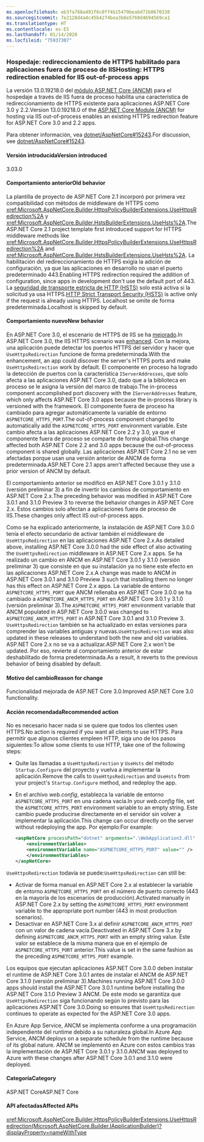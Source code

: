 ```yaml
---
ms.openlocfilehash: eb3fa768a491f6c0ff4b15479beabd71b0670338
ms.sourcegitcommit: 7e2128d4a4c45b4274bea3b8e5760d4694569ca1
ms.translationtype: HT
ms.contentlocale: es-ES
ms.lasthandoff: 01/14/2020
ms.locfileid: "75937307"
---
```

### <a name="hosting-https-redirection-enabled-for-iis-out-of-process-apps"></a><span data-ttu-id="97004-101">Hospedaje: redireccionamiento de HTTPS habilitado para aplicaciones fuera de proceso de IIS</span><span class="sxs-lookup"><span data-stu-id="97004-101">Hosting: HTTPS redirection enabled for IIS out-of-process apps</span></span>

<span data-ttu-id="97004-102">La versión 13.0.19218.0 del [módulo ASP.NET Core (ANCM)](/aspnet/core/host-and-deploy/aspnet-core-module) para el hospedaje a través de IIS fuera de proceso habilita una característica de redireccionamiento de HTTPS existente para aplicaciones ASP.NET Core 3.0 y 2.2.</span><span class="sxs-lookup"><span data-stu-id="97004-102">Version 13.0.19218.0 of the [ASP.NET Core Module (ANCM)](/aspnet/core/host-and-deploy/aspnet-core-module) for hosting via IIS out-of-process enables an existing HTTPS redirection feature for ASP.NET Core 3.0 and 2.2 apps.</span></span>

<span data-ttu-id="97004-103">Para obtener información, vea [dotnet/AspNetCore#15243](https://github.com/dotnet/AspNetCore/issues/15243).</span><span class="sxs-lookup"><span data-stu-id="97004-103">For discussion, see [dotnet/AspNetCore#15243](https://github.com/dotnet/AspNetCore/issues/15243).</span></span>

#### <a name="version-introduced"></a><span data-ttu-id="97004-104">Versión introducida</span><span class="sxs-lookup"><span data-stu-id="97004-104">Version introduced</span></span>

<span data-ttu-id="97004-105">3.0</span><span class="sxs-lookup"><span data-stu-id="97004-105">3.0</span></span>

#### <a name="old-behavior"></a><span data-ttu-id="97004-106">Comportamiento anterior</span><span class="sxs-lookup"><span data-stu-id="97004-106">Old behavior</span></span>

<span data-ttu-id="97004-107">La plantilla de proyecto de ASP.NET Core 2.1 incorporó por primera vez compatibilidad con métodos de middleware de HTTPS como <xref:Microsoft.AspNetCore.Builder.HttpsPolicyBuilderExtensions.UseHttpsRedirection%2A> y <xref:Microsoft.AspNetCore.Builder.HstsBuilderExtensions.UseHsts%2A>.</span><span class="sxs-lookup"><span data-stu-id="97004-107">The ASP.NET Core 2.1 project template first introduced support for HTTPS middleware methods like <xref:Microsoft.AspNetCore.Builder.HttpsPolicyBuilderExtensions.UseHttpsRedirection%2A> and <xref:Microsoft.AspNetCore.Builder.HstsBuilderExtensions.UseHsts%2A>.</span></span> <span data-ttu-id="97004-108">La habilitación del redireccionamiento de HTTPS exigía la adición de configuración, ya que las aplicaciones en desarrollo no usan el puerto predeterminado 443.</span><span class="sxs-lookup"><span data-stu-id="97004-108">Enabling HTTPS redirection required the addition of configuration, since apps in development don't use the default port of 443.</span></span> <span data-ttu-id="97004-109">La [seguridad de transporte estricta de HTTP (HSTS)](https://cheatsheetseries.owasp.org/cheatsheets/HTTP_Strict_Transport_Security_Cheat_Sheet.html) solo está activa si la solicitud ya usa HTTPS.</span><span class="sxs-lookup"><span data-stu-id="97004-109">[HTTP Strict Transport Security (HSTS)](https://cheatsheetseries.owasp.org/cheatsheets/HTTP_Strict_Transport_Security_Cheat_Sheet.html) is active only if the request is already using HTTPS.</span></span> <span data-ttu-id="97004-110">Localhost se omite de forma predeterminada.</span><span class="sxs-lookup"><span data-stu-id="97004-110">Localhost is skipped by default.</span></span>

#### <a name="new-behavior"></a><span data-ttu-id="97004-111">Comportamiento nuevo</span><span class="sxs-lookup"><span data-stu-id="97004-111">New behavior</span></span>

<span data-ttu-id="97004-112">En ASP.NET Core 3.0, el escenario de HTTPS de IIS se ha [mejorado](https://github.com/dotnet/AspNetCore/pull/4685).</span><span class="sxs-lookup"><span data-stu-id="97004-112">In ASP.NET Core 3.0, the IIS HTTPS scenario was [enhanced](https://github.com/dotnet/AspNetCore/pull/4685).</span></span> <span data-ttu-id="97004-113">Con la mejora, una aplicación puede detectar los puertos HTTPS del servidor y hacer que `UseHttpsRedirection` funcione de forma predeterminada.</span><span class="sxs-lookup"><span data-stu-id="97004-113">With the enhancement, an app could discover the server's HTTPS ports and make `UseHttpsRedirection` work by default.</span></span> <span data-ttu-id="97004-114">El componente en proceso ha logrado la detección de puertos con la característica `IServerAddresses`, que solo afecta a las aplicaciones ASP.NET Core 3.0, dado que a la biblioteca en proceso se le asigna la versión del marco de trabajo.</span><span class="sxs-lookup"><span data-stu-id="97004-114">The in-process component accomplished port discovery with the `IServerAddresses` feature, which only affects ASP.NET Core 3.0 apps because the in-process library is versioned with the framework.</span></span> <span data-ttu-id="97004-115">El componente fuera de proceso ha cambiado para agregar automáticamente la variable de entorno `ASPNETCORE_HTTPS_PORT`.</span><span class="sxs-lookup"><span data-stu-id="97004-115">The out-of-process component changed to automatically add the `ASPNETCORE_HTTPS_PORT` environment variable.</span></span> <span data-ttu-id="97004-116">Este cambio afecta a las aplicaciones ASP.NET Core 2.2 y 3.0, ya que el componente fuera de proceso se comparte de forma global.</span><span class="sxs-lookup"><span data-stu-id="97004-116">This change affected both ASP.NET Core 2.2 and 3.0 apps because the out-of-process component is shared globally.</span></span> <span data-ttu-id="97004-117">Las aplicaciones ASP.NET Core 2.1 no se ven afectadas porque usan una versión anterior de ANCM de forma predeterminada.</span><span class="sxs-lookup"><span data-stu-id="97004-117">ASP.NET Core 2.1 apps aren't affected because they use a prior version of ANCM by default.</span></span>

<span data-ttu-id="97004-118">El comportamiento anterior se modificó en ASP.NET Core 3.0.1 y 3.1.0 (versión preliminar 3) a fin de invertir los cambios de comportamiento en ASP.NET Core 2.x.</span><span class="sxs-lookup"><span data-stu-id="97004-118">The preceding behavior was modified in ASP.NET Core 3.0.1 and 3.1.0 Preview 3 to reverse the behavior changes in ASP.NET Core 2.x.</span></span> <span data-ttu-id="97004-119">Estos cambios solo afectan a aplicaciones fuera de proceso de IIS.</span><span class="sxs-lookup"><span data-stu-id="97004-119">These changes only affect IIS out-of-process apps.</span></span>

<span data-ttu-id="97004-120">Como se ha explicado anteriormente, la instalación de ASP.NET Core 3.0.0 tenía el efecto secundario de activar también el middleware de `UseHttpsRedirection` en las aplicaciones ASP.NET Core 2.x.</span><span class="sxs-lookup"><span data-stu-id="97004-120">As detailed above, installing ASP.NET Core 3.0.0 had the side effect of also activating the `UseHttpsRedirection` middleware in ASP.NET Core 2.x apps.</span></span> <span data-ttu-id="97004-121">Se ha realizado un cambio en ANCM en ASP.NET Core 3.0.1 y 3.1.0 (versión preliminar 3) que consiste en que su instalación ya no tiene este efecto en las aplicaciones ASP.NET Core 2.x.</span><span class="sxs-lookup"><span data-stu-id="97004-121">A change was made to ANCM in ASP.NET Core 3.0.1 and 3.1.0 Preview 3 such that installing them no longer has this effect on ASP.NET Core 2.x apps.</span></span> <span data-ttu-id="97004-122">La variable de entorno `ASPNETCORE_HTTPS_PORT` que ANCM rellenaba en ASP.NET Core 3.0.0 se ha cambiado a `ASPNETCORE_ANCM_HTTPS_PORT` en ASP.NET Core 3.0.1 y 3.1.0 (versión preliminar 3).</span><span class="sxs-lookup"><span data-stu-id="97004-122">The `ASPNETCORE_HTTPS_PORT` environment variable that ANCM populated in ASP.NET Core 3.0.0 was changed to `ASPNETCORE_ANCM_HTTPS_PORT` in ASP.NET Core 3.0.1 and 3.1.0 Preview 3.</span></span> <span data-ttu-id="97004-123">`UseHttpsRedirection` también se ha actualizado en estas versiones para comprender las variables antiguas y nuevas.</span><span class="sxs-lookup"><span data-stu-id="97004-123">`UseHttpsRedirection` was also updated in these releases to understand both the new and old variables.</span></span> <span data-ttu-id="97004-124">ASP.NET Core 2.x no se va a actualizar.</span><span class="sxs-lookup"><span data-stu-id="97004-124">ASP.NET Core 2.x won't be updated.</span></span> <span data-ttu-id="97004-125">Por eso, revierte al comportamiento anterior de estar deshabilitado de forma predeterminada.</span><span class="sxs-lookup"><span data-stu-id="97004-125">As a result, it reverts to the previous behavior of being disabled by default.</span></span>

#### <a name="reason-for-change"></a><span data-ttu-id="97004-126">Motivo del cambio</span><span class="sxs-lookup"><span data-stu-id="97004-126">Reason for change</span></span>

<span data-ttu-id="97004-127">Funcionalidad mejorada de ASP.NET Core 3.0.</span><span class="sxs-lookup"><span data-stu-id="97004-127">Improved ASP.NET Core 3.0 functionality.</span></span>

#### <a name="recommended-action"></a><span data-ttu-id="97004-128">Acción recomendada</span><span class="sxs-lookup"><span data-stu-id="97004-128">Recommended action</span></span>

<span data-ttu-id="97004-129">No es necesario hacer nada si se quiere que todos los clientes usen HTTPS.</span><span class="sxs-lookup"><span data-stu-id="97004-129">No action is required if you want all clients to use HTTPS.</span></span> <span data-ttu-id="97004-130">Para permitir que algunos clientes empleen HTTP, siga uno de los pasos siguientes:</span><span class="sxs-lookup"><span data-stu-id="97004-130">To allow some clients to use HTTP, take one of the following steps:</span></span>

* <span data-ttu-id="97004-131">Quite las llamadas a `UseHttpsRedirection` y `UseHsts` del método `Startup.Configure` del proyecto y vuelva a implementar la aplicación.</span><span class="sxs-lookup"><span data-stu-id="97004-131">Remove the calls to `UseHttpsRedirection` and `UseHsts` from your project's `Startup.Configure` method, and redeploy the app.</span></span>
* <span data-ttu-id="97004-132">En el archivo *web.config*, establezca la variable de entorno `ASPNETCORE_HTTPS_PORT` en una cadena vacía.</span><span class="sxs-lookup"><span data-stu-id="97004-132">In your *web.config* file, set the `ASPNETCORE_HTTPS_PORT` environment variable to an empty string.</span></span> <span data-ttu-id="97004-133">Este cambio puede producirse directamente en el servidor sin volver a implementar la aplicación.</span><span class="sxs-lookup"><span data-stu-id="97004-133">This change can occur directly on the server without redeploying the app.</span></span> <span data-ttu-id="97004-134">Por ejemplo:</span><span class="sxs-lookup"><span data-stu-id="97004-134">For example:</span></span>

    ```xml
    <aspNetCore processPath="dotnet" arguments=".\WebApplication3.dll" stdoutLogEnabled="false" stdoutLogFile="\\?\%home%\LogFiles\stdout" >
        <environmentVariables>
        <environmentVariable name="ASPNETCORE_HTTPS_PORT" value="" />
        </environmentVariables>
    </aspNetCore>
    ```

<span data-ttu-id="97004-135">`UseHttpsRedirection` todavía se puede:</span><span class="sxs-lookup"><span data-stu-id="97004-135">`UseHttpsRedirection` can still be:</span></span>

* <span data-ttu-id="97004-136">Activar de forma manual en ASP.NET Core 2.x al establecer la variable de entorno `ASPNETCORE_HTTPS_PORT` en el número de puerto correcto (443 en la mayoría de los escenarios de producción).</span><span class="sxs-lookup"><span data-stu-id="97004-136">Activated manually in ASP.NET Core 2.x by setting the `ASPNETCORE_HTTPS_PORT` environment variable to the appropriate port number (443 in most production scenarios).</span></span>
* <span data-ttu-id="97004-137">Desactivar en ASP.NET Core 3.x al definir `ASPNETCORE_ANCM_HTTPS_PORT` con un valor de cadena vacía.</span><span class="sxs-lookup"><span data-stu-id="97004-137">Deactivated in ASP.NET Core 3.x by defining `ASPNETCORE_ANCM_HTTPS_PORT` with an empty string value.</span></span> <span data-ttu-id="97004-138">Este valor se establece de la misma manera que en el ejemplo de `ASPNETCORE_HTTPS_PORT` anterior.</span><span class="sxs-lookup"><span data-stu-id="97004-138">This value is set in the same fashion as the preceding `ASPNETCORE_HTTPS_PORT` example.</span></span>

<span data-ttu-id="97004-139">Los equipos que ejecutan aplicaciones ASP.NET Core 3.0.0 deben instalar el runtime de ASP.NET Core 3.0.1 antes de instalar el ANCM de ASP.NET Core 3.1.0 (versión preliminar 3).</span><span class="sxs-lookup"><span data-stu-id="97004-139">Machines running ASP.NET Core 3.0.0 apps should install the ASP.NET Core 3.0.1 runtime before installing the ASP.NET Core 3.1.0 Preview 3 ANCM.</span></span> <span data-ttu-id="97004-140">De este modo se garantiza que `UseHttpsRedirection` siga funcionando según lo previsto para las aplicaciones ASP.NET Core 3.0.</span><span class="sxs-lookup"><span data-stu-id="97004-140">Doing so ensures that `UseHttpsRedirection` continues to operate as expected for the ASP.NET Core 3.0 apps.</span></span>

<span data-ttu-id="97004-141">En Azure App Service, ANCM se implementa conforme a una programación independiente del runtime debido a su naturaleza global.</span><span class="sxs-lookup"><span data-stu-id="97004-141">In Azure App Service, ANCM deploys on a separate schedule from the runtime because of its global nature.</span></span> <span data-ttu-id="97004-142">ANCM se implementó en Azure con estos cambios tras la implementación de ASP.NET Core 3.0.1 y 3.1.0.</span><span class="sxs-lookup"><span data-stu-id="97004-142">ANCM was deployed to Azure with these changes after ASP.NET Core 3.0.1 and 3.1.0 were deployed.</span></span>

#### <a name="category"></a><span data-ttu-id="97004-143">Categoría</span><span class="sxs-lookup"><span data-stu-id="97004-143">Category</span></span>

<span data-ttu-id="97004-144">ASP.NET Core</span><span class="sxs-lookup"><span data-stu-id="97004-144">ASP.NET Core</span></span>

#### <a name="affected-apis"></a><span data-ttu-id="97004-145">API afectadas</span><span class="sxs-lookup"><span data-stu-id="97004-145">Affected APIs</span></span>

<xref:Microsoft.AspNetCore.Builder.HttpsPolicyBuilderExtensions.UseHttpsRedirection(Microsoft.AspNetCore.Builder.IApplicationBuilder)?displayProperty=nameWithType>

<!-- 

#### Affected APIs

`M:Microsoft.AspNetCore.Builder.HttpsPolicyBuilderExtensions.UseHttpsRedirection(Microsoft.AspNetCore.Builder.IApplicationBuilder)`

-->
